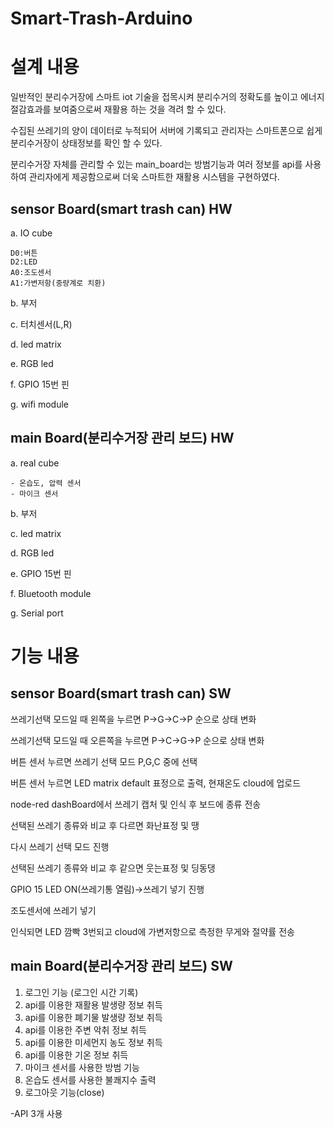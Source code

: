 # Smart-Trash-Arduino

# 설계 내용
일반적인 분리수거장에 스마트 iot 기술을 접목시켜 분리수거의 정확도를 높이고 에너지 절감효과를 보여줌으로써 재활용 하는 것을 격려 할 수 있다. 

수집된 쓰레기의 양이 데이터로 누적되어 서버에 기록되고 관리자는 스마트폰으로 쉽게 분리수거장이 상태정보를 확인 할 수 있다.

분리수거장 자체를 관리할 수 있는 main_board는 방범기능과 여러 정보를 api를 사용하여 관리자에게 제공함으로써  더욱 스마트한 재활용 시스템을 구현하였다.


## sensor Board(smart trash can) HW


a. IO cube

	D0:버튼
	D2:LED
	A0:조도센서
	A1:가변저항(중량계로 치환)
b. 부저

c. 터치센서(L,R)

d. led matrix

e. RGB led

f. GPIO 15번 핀

g. wifi module


## main Board(분리수거장 관리 보드) HW

a. real cube

	- 온습도, 압력 센서
	- 마이크 센서
	
b. 부저

c. led matrix

d. RGB led

e. GPIO 15번 핀

f. Bluetooth module

g. Serial port



# 기능 내용
## sensor Board(smart trash can) SW


쓰레기선택 모드일 때 왼쪽을 누르면 P->G->C->P 순으로 상태 변화

쓰레기선택 모드일 때 오른쪽을 누르면 P->C->G->P 순으로 상태 변화

버튼 센서 누르면 쓰레기 선택 모드 P,G,C 중에 선택

버튼 센서 누르면 LED matrix default 표정으로 출력, 현재온도 cloud에 업로드

node-red dashBoard에서 쓰레기 캡처 및 인식 후 보드에 종류 전송

선택된 쓰레기 종류와 비교 후 다르면 화난표정 및 땡

다시 쓰레기 선택 모드 진행

선택된 쓰레기 종류와 비교 후 같으면 웃는표정 및 딩동댕

GPIO 15 LED ON(쓰레기통 열림)->쓰레기 넣기 진행
 
조도센서에 쓰레기 넣기 
 
인식되면 LED 깜빡 3번되고 cloud에 가변저항으로 측정한 무게와 절약률 전송

## main Board(분리수거장 관리 보드) SW

1. 로그인 기능 (로그인 시간 기록)
2. api를 이용한 재활용 발생량 정보 취득
3. api를 이용한 폐기물 발생량 정보 취득
4. api를 이용한 주변 악취 정보 취득
5. api를 이용한 미세먼지 농도 정보 취득
6. api를 이용한 기온 정보 취득
7. 마이크 센서를 사용한 방범 기능
8. 온습도 센서를 사용한 불쾌지수 출력
9. 로그아웃 기능(close)

-API 3개 사용
